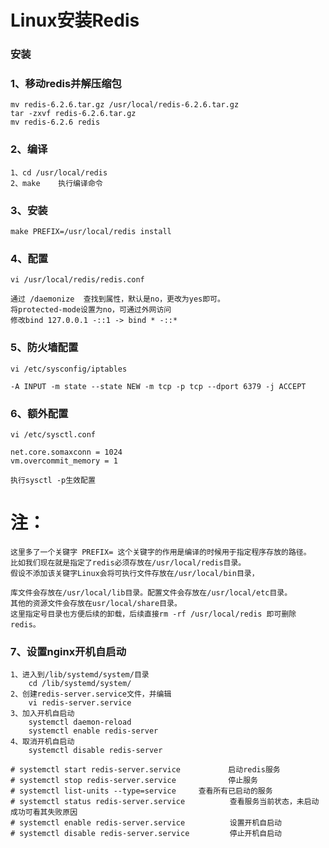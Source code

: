 # Linux安装Redis
	
### 安装

### 1、移动redis并解压缩包

	mv redis-6.2.6.tar.gz /usr/local/redis-6.2.6.tar.gz
	tar -zxvf redis-6.2.6.tar.gz
    mv redis-6.2.6 redis

### 2、编译

	1、cd /usr/local/redis
    2、make    执行编译命令
	
### 3、安装

    make PREFIX=/usr/local/redis install

### 4、配置

    vi /usr/local/redis/redis.conf

    通过 /daemonize  查找到属性，默认是no，更改为yes即可。
    将protected-mode设置为no，可通过外网访问
    修改bind 127.0.0.1 -::1 -> bind * -::*

### 5、防火墙配置

    vi /etc/sysconfig/iptables

    -A INPUT -m state --state NEW -m tcp -p tcp --dport 6379 -j ACCEPT

### 6、额外配置

    vi /etc/sysctl.conf

    net.core.somaxconn = 1024
    vm.overcommit_memory = 1

    执行sysctl -p生效配置
    

#   注：
    这里多了一个关键字 PREFIX= 这个关键字的作用是编译的时候用于指定程序存放的路径。
    比如我们现在就是指定了redis必须存放在/usr/local/redis目录。
    假设不添加该关键字Linux会将可执行文件存放在/usr/local/bin目录，

    库文件会存放在/usr/local/lib目录。配置文件会存放在/usr/local/etc目录。
    其他的资源文件会存放在usr/local/share目录。
    这里指定号目录也方便后续的卸载，后续直接rm -rf /usr/local/redis 即可删除redis。

### 7、设置nginx开机自启动

    1、进入到/lib/systemd/system/目录
        cd /lib/systemd/system/
    2、创建redis-server.service文件，并编辑
        vi redis-server.service
    3、加入开机自启动
        systemctl daemon-reload
        systemctl enable redis-server
    4、取消开机自启动
        systemctl disable redis-server

    # systemctl start redis-server.service　         启动redis服务
    # systemctl stop redis-server.service　          停止服务
    # systemctl list-units --type=service     查看所有已启动的服务
    # systemctl status redis-server.service          查看服务当前状态，未启动成功可看其失败原因
    # systemctl enable redis-server.service          设置开机自启动
    # systemctl disable redis-server.service         停止开机自启动
